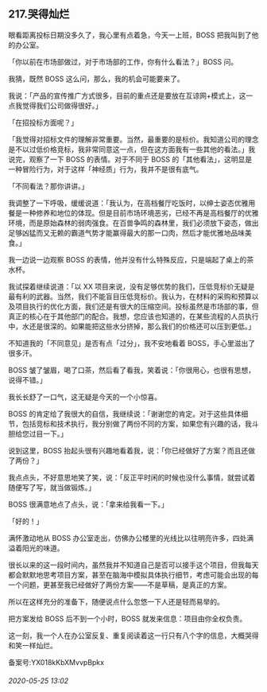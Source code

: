 ## 217.哭得灿烂
眼看距离投标日期没多久了，我心里有点着急，今天一上班，BOSS 把我叫到了他的办公室。


「你以前在市场部做过，对于市场部的工作，你有什么看法？」BOSS 问。


我猜，既然 BOSS 这么问，那么，我的机会可能要来了。


我说：「产品的宣传推广方式很多，目前的重点还是要放在互谅网+模式上，这一点我觉得我们公司做得很好。」


「在招投标方面呢？」


「我觉得对招标文件的理解非常重要。当然，最重要的是标价。我知道公司的理念是不以过低价格竞标，我非常同意这一点，但在这方面我有一些其他的看法。」我说完，观察了一下 BOSS 的表情。对于不同于 BOSS 的「其他看法」，这明显是一种冒险行为，对于这样「神经质」行为，我并不是很有底气。


「不同看法？那你讲讲。」


我调整了一下呼吸，缓缓说道：「我认为，在高档餐厅吃饭时，以绅士姿态优雅用餐是一种修养和地位的体现。但是目前市场环境恶劣，已经不再是高档餐厅的优雅环境，而是原始森林的弱肉强食。在百兽争鸣的森林里，我们必须放下姿态，做出足够凶猛而又无赖的霸道气势才能赢得最大的那一口肉，然后才能优雅地品味美食。」


我一边说一边观察 BOSS 的表情，他并没有什么特殊反应，只是端起了桌上的茶水杯。


我试探着继续说道：「以 XX 项目来说，没有足够优势的我们，压低竞标价无疑是最有利的武器。当然，我们不能盲目压低竞标价。我认为，在材料的采购和预算以及项目执行的优化方面，我们还是有很大的压缩空间。投标虽然是市场部的事，但真正的核心在于其他部门的配合。我想，您应该也知道的，在某些流程的人员执行中，水还是很深的。如果能把这些水分挤掉，那么我们的价格还可以压到更低。」


不知道我的「不同意见」是否有点「过分」，我不安地看着 BOSS，手心里滋出了很多汗。


BOSS 皱了皱眉，喝了口茶，然后看了看我，笑着说：「你很用心，也很有思想，说得不错。」


我长长舒了一口气，这无疑是今天的一个小惊喜。


BOSS 的肯定给了我很大的自信，我继续说：「谢谢您的肯定。对于这些具体细节，包括竞标和技术执行，我分别做了两份不同的方案，如果您有兴趣的话，我斗胆给您过目一下。」


说到这里，BOSS 抬起头很有兴趣地看着我，说：「你已经做好了方案？而且还做了两份？」


我点点头，不好意思地笑了笑，说：「反正平时闲的时候也没什么事情，就尝试着随便写了写，就当做锻炼。」


BOSS 很满意地点了点头，说：「拿来给我看一下。」


「好的！」


满怀激动地从 BOSS 办公室走出，仿佛办公楼里的光线比以往明亮许多，四处满溢着阳光的味道。


很长以来的这一段时间内，虽然我并不知道自己是否可以接手这个项目，但我每天都会默默地思考项目方案，甚至在脑海中模拟具体执行细节，考虑可能会出现的每一个问题，更甚至我已经做好了两份方案——不是草稿，是真正的方案。


所以在这样充分的准备下，随便说点什么忽悠一下人还是轻而易举的。


把方案发给 BOSS 后不到一个小时，BOSS 就发来信息：项目由你全权负责。


这一刻，我一个人在办公室反复、重复阅读着这一行只有八个字的信息，大概哭得和笑一样灿烂。


备案号:YX018kKbXMvvpBpkx


###### 2020-05-25 13:02
